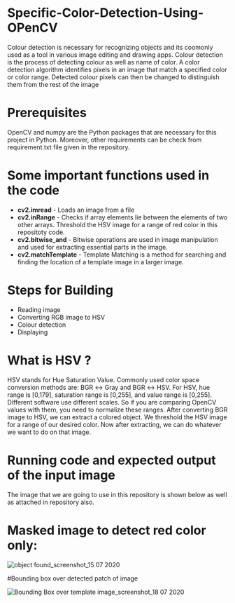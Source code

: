# Specific-Color-Detection-Using-OPenCV

Colour detection is necessary for recognizing objects and its coomonly used as a tool in various image editing and drawing apps. Colour detection is the process of detecting colour as well as name of color. A color detection algorithm identifies pixels in an image that match a specified color or color range. Detected colour pixels can then be changed to distinguish them from the rest of the image

# Prerequisites
OpenCV and numpy are the Python packages that are necessary for this project in Python. Moreover, other requirements can be check from requirement.txt file given in the repository.

# Some important functions used in the code
* **cv2.imread** - Loads an image from a file
* **cv2.inRange** - Checks if array elements lie between the elements of two other arrays. Threshold the HSV image for a range of red color in this repositoty code.
* **cv2.bitwise_and** - Bitwise operations are used in image manipulation and used for extracting essential parts in the image.
* **cv2.matchTemplate** - Template Matching is a method for searching and finding the location of a template image in a larger image.

# Steps for Building
* Reading image
* Converting RGB image to HSV
* Colour detection
* Displaying

# What is HSV ?
HSV stands for Hue Saturation Value. Commonly used color space conversion methods are: BGR ↔ Gray and BGR ↔ HSV. For HSV, hue range is [0,179], saturation range is [0,255], and value range is [0,255]. Different software use different scales. So if you are comparing OpenCV values with them, you need to normalize these ranges. After converting BGR image to HSV, we can extract a colored object. We threshold the HSV image for a range of our desired color. Now after extracting, we can do whatever we want to do on that image.

# Running code and expected output of the input image

The image that we are going to use in this repository is shown below as well as attached in repository also.


# Masked image to detect red color only:
![object found_screenshot_15 07 2020](https://user-images.githubusercontent.com/39157936/87851622-16f87080-c918-11ea-811b-709a63478db0.png)

#Bounding box over detected patch of image

![Bounding Box over template image_screenshot_18 07 2020](https://user-images.githubusercontent.com/39157936/87851634-31cae500-c918-11ea-9925-26c31373c687.png)
